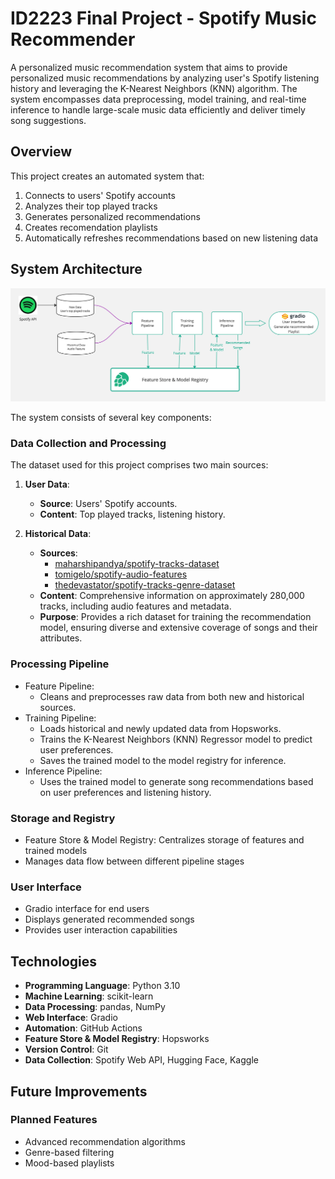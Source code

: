 # ID2223 Final Project - Spotify Music Recommender
 A personalized music recommendation system that aims to provide personalized music recommendations by analyzing user's Spotify listening history and leveraging the K-Nearest Neighbors (KNN) algorithm. The system encompasses data preprocessing, model training, and real-time inference to handle large-scale music data efficiently and deliver timely song suggestions.
 
## Overview

This project creates an automated system that:
1. Connects to users' Spotify accounts
2. Analyzes their top played tracks
3. Generates personalized recommendations
4. Creates recomendation playlists
5. Automatically refreshes recommendations based on new listening data


## System Architecture
![flowchart](./flowchart.jpg)

The system consists of several key components:
### Data Collection and Processing
The dataset used for this project comprises two main sources:

1. **User Data**:
   - **Source**: Users' Spotify accounts.
   - **Content**: Top played tracks, listening history.

2. **Historical Data**:
   - **Sources**:
     - [maharshipandya/spotify-tracks-dataset](https://huggingface.co/datasets/maharshipandya/spotify-tracks-dataset)
     - [tomigelo/spotify-audio-features](https://www.kaggle.com/datasets/tomigelo/spotify-audio-features)
     - [thedevastator/spotify-tracks-genre-dataset](https://www.kaggle.com/datasets/thedevastator/spotify-tracks-genre-dataset)
   - **Content**: Comprehensive information on approximately 280,000 tracks, including audio features and metadata.
   - **Purpose**: Provides a rich dataset for training the recommendation model, ensuring diverse and extensive coverage of songs and their attributes.

### Processing Pipeline
- Feature Pipeline: 
  - Cleans and preprocesses raw data from both new and historical sources.
- Training Pipeline: 
  - Loads historical and newly updated data from Hopsworks.
  - Trains the K-Nearest Neighbors (KNN) Regressor model to predict user preferences.
  - Saves the trained model to the model registry for inference.
- Inference Pipeline: 
  -  Uses the trained model to generate song recommendations based on user preferences and listening history.

### Storage and Registry
- Feature Store & Model Registry: Centralizes storage of features and trained models
- Manages data flow between different pipeline stages

### User Interface
- Gradio interface for end users
- Displays generated recommended songs
- Provides user interaction capabilities


## Technologies
- **Programming Language**: Python 3.10
- **Machine Learning**: scikit-learn
- **Data Processing**: pandas, NumPy
- **Web Interface**: Gradio
- **Automation**: GitHub Actions
- **Feature Store & Model Registry**: Hopsworks
- **Version Control**: Git
- **Data Collection**: Spotify Web API, Hugging Face, Kaggle



## Future Improvements
### Planned Features
- Advanced recommendation algorithms
- Genre-based filtering
- Mood-based playlists


